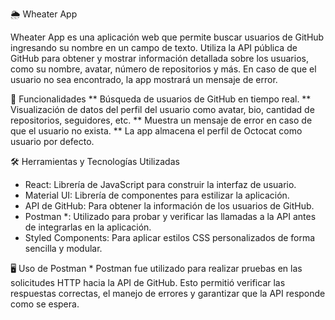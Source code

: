 🌦 Wheater App

Wheater App es una aplicación web que permite buscar usuarios de GitHub ingresando su nombre en un campo de texto. Utiliza la API pública de GitHub para obtener y mostrar información detallada sobre los usuarios, como su nombre, avatar, número de repositorios y más. En caso de que el usuario no sea encontrado, la app mostrará un mensaje de error.

🚀 Funcionalidades
** Búsqueda de usuarios de GitHub en tiempo real.
** Visualización de datos del perfil del usuario como avatar, bio, cantidad de repositorios, seguidores, etc.
** Muestra un mensaje de error en caso de que el usuario no exista.
** La app almacena el perfil de Octocat como usuario por defecto.

🛠 Herramientas y Tecnologías Utilizadas
- React: Librería de JavaScript para construir la interfaz de usuario.
- Material UI: Librería de componentes para estilizar la aplicación.
- API de GitHub: Para obtener la información de los usuarios de GitHub.
- Postman *: Utilizado para probar y verificar las llamadas a la API antes de integrarlas en la aplicación.
- Styled Components: Para aplicar estilos CSS personalizados de forma sencilla y modular.

🖥 Uso de Postman *
Postman fue utilizado para realizar pruebas en las solicitudes HTTP hacia la API de GitHub. Esto permitió verificar las respuestas correctas, el manejo de errores y garantizar que la API responde como se espera.